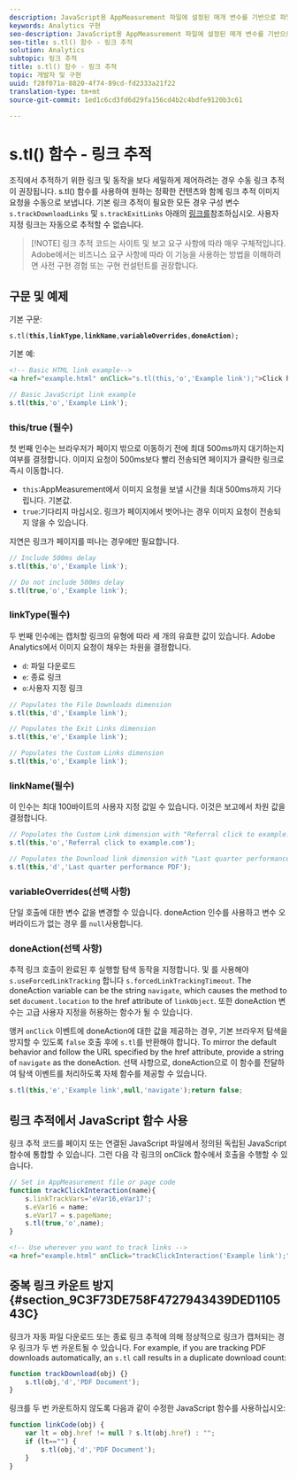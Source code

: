 ```yaml
---
description: JavaScript용 AppMeasurement 파일에 설정된 매개 변수를 기반으로 파일 다운로드 및 종료 링크를 자동으로 추적할 수 있습니다.
keywords: Analytics 구현
seo-description: JavaScript용 AppMeasurement 파일에 설정된 매개 변수를 기반으로 파일 다운로드 및 종료 링크를 자동으로 추적할 수 있습니다.
seo-title: s.tl() 함수 - 링크 추적
solution: Analytics
subtopic: 링크 추적
title: s.tl() 함수 - 링크 추적
topic: 개발자 및 구현
uuid: f28f071a-8820-4f74-89cd-fd2333a21f22
translation-type: tm+mt
source-git-commit: 1ed1c6cd3fd6d29fa156cd4b2c4bdfe9120b3c61

---
```



# s.tl() 함수 - 링크 추적

조직에서 추적하기 위한 링크 및 동작을 보다 세밀하게 제어하려는 경우 수동 링크 추적이 권장됩니다. s.tl() 함수를 사용하여 원하는 정확한 컨텐츠와 함께 링크 추적 이미지 요청을 수동으로 보냅니다. 기본 링크 추적이 필요한 모든 경우 구성 변수 `s.trackDownloadLinks` 및 `s.trackExitLinks` 아래의 [링크를](c-variables/configuration-variables.md)참조하십시오. 사용자 지정 링크는 자동으로 추적할 수 없습니다.

> [!NOTE] 링크 추적 코드는 사이트 및 보고 요구 사항에 따라 매우 구체적입니다. Adobe에서는 비즈니스 요구 사항에 따라 이 기능을 사용하는 방법을 이해하려면 사전 구현 경험 또는 구현 컨설턴트를 권장합니다.

## 구문 및 예제

기본 구문:

`s.tl(`**`this`**`,`**`linkType`**`,`**`linkName`**`,`**`variableOverrides`**`,`**`doneAction`**`);`

기본 예:

```HTML
<!-- Basic HTML link example-->
<a href="example.html" onClick="s.tl(this,'o','Example link');">Click here</a>
```

```JavaScript
// Basic JavaScript link example
s.tl(this,'o','Example Link');
```

### this/true (필수)

첫 번째 인수는 브라우저가 페이지 밖으로 이동하기 전에 최대 500ms까지 대기하는지 여부를 결정합니다. 이미지 요청이 500ms보다 빨리 전송되면 페이지가 클릭한 링크로 즉시 이동합니다.

* `this`:AppMeasurement에서 이미지 요청을 보낼 시간을 최대 500ms까지 기다립니다. 기본값.
* `true`:기다리지 마십시오. 링크가 페이지에서 벗어나는 경우 이미지 요청이 전송되지 않을 수 있습니다.

지연은 링크가 페이지를 떠나는 경우에만 필요합니다.

```JavaScript
// Include 500ms delay
s.tl(this,'o','Example link');

// Do not include 500ms delay
s.tl(true,'o','Example link');
```

### linkType(필수)

두 번째 인수에는 캡처할 링크의 유형에 따라 세 개의 유효한 값이 있습니다. Adobe Analytics에서 이미지 요청이 채우는 차원을 결정합니다.

* `d`: 파일 다운로드
* `e`: 종료 링크
* `o`:사용자 지정 링크

```JavaScript
// Populates the File Downloads dimension
s.tl(this,'d','Example link');

// Populates the Exit Links dimension
s.tl(this,'e','Example link');

// Populates the Custom Links dimension
s.tl(this,'o','Example link');
```

### linkName(필수)

이 인수는 최대 100바이트의 사용자 지정 값일 수 있습니다. 이것은 보고에서 차원 값을 결정합니다.

```JavaScript
// Populates the Custom Link dimension with "Referral click to example.com"
s.tl(this,'o','Referral click to example.com');

// Populates the Download link dimension with "Last quarter performance PDF"
s.tl(this,'d','Last quarter performance PDF');
```

### variableOverrides(선택 사항)

단일 호출에 대한 변수 값을 변경할 수 있습니다. doneAction 인수를 사용하고 변수 오버라이드가 없는 경우 를 `null`사용합니다.

### doneAction(선택 사항)

추적 링크 호출이 완료된 후 실행할 탐색 동작을 지정합니다. 및 를 사용해야 `s.useForcedLinkTracking` 합니다 `s.forcedLinkTrackingTimeout`. The doneAction variable can be the string `navigate`, which causes the method to set `document.location` to the href attribute of `linkObject`. 또한 doneAction 변수는 고급 사용자 지정을 허용하는 함수가 될 수 있습니다.

앵커 `onClick` 이벤트에 doneAction에 대한 값을 제공하는 경우, 기본 브라우저 탐색을 방지할 수 있도록 `false` 호출 후에 `s.tl`를 반환해야 합니다.
To mirror the default behavior and follow the URL specified by the href attribute, provide a string of `navigate` as the doneAction. 선택 사항으로, doneAction으로 이 함수를 전달하여 탐색 이벤트를 처리하도록 자체 함수를 제공할 수 있습니다.

```JavaScript
s.tl(this,'e','Example link',null,'navigate');return false;
```

## 링크 추적에서 JavaScript 함수 사용

링크 추적 코드를 페이지 또는 연결된 JavaScript 파일에서 정의된 독립된 JavaScript 함수에 통합할 수 있습니다. 그런 다음 각 링크의 onClick 함수에서 호출을 수행할 수 있습니다.

```JavaScript
// Set in AppMeasurement file or page code
function trackClickInteraction(name){
    s.linkTrackVars='eVar16,eVar17';
    s.eVar16 = name;
    s.eVar17 = s.pageName;
    s.tl(true,'o',name);
}
```

```HTML
<!-- Use wherever you want to track links -->
<a href="example.html" onClick="trackClickInteraction('Example link');">Click here</a>
```

## 중복 링크 카운트 방지 {#section_9C3F73DE758F4727943439DED110543C}

링크가 자동 파일 다운로드 또는 종료 링크 추적에 의해 정상적으로 링크가 캡처되는 경우 링크가 두 번 카운트될 수 있습니다. For example, if you are tracking PDF downloads automatically, an `s.tl` call results in a duplicate download count:

```JavaScript
function trackDownload(obj) {}
    s.tl(obj,'d','PDF Document');
}
```

링크를 두 번 카운트하지 않도록 다음과 같이 수정한 JavaScript 함수를 사용하십시오:

```JavaScript
function linkCode(obj) {
    var lt = obj.href != null ? s.lt(obj.href) : "";
    if (lt=="") {
        s.tl(obj,'d','PDF Document');
    }
}
```
